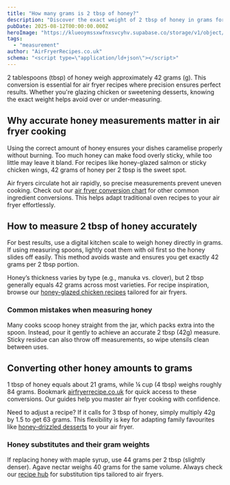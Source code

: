 ```yaml
---
title: "How many grams is 2 tbsp of honey?"
description: "Discover the exact weight of 2 tbsp of honey in grams for perfect air fryer recipes every time."
pubDate: 2025-08-12T00:00:00.000Z
heroImage: "https://klueoymssxwfnxsvcyhv.supabase.co/storage/v1/object/public/md/how-many-grams-is-2-tbsp-of-honey-5b350dfb.webp"
tags:
  - "measurement"
author: "AirFryerRecipes.co.uk"
schema: "<script type=\"application/ld+json\"></script>"
---
```


<p>2 tablespoons (tbsp) of honey weigh approximately 42 grams (g). This conversion is essential for air fryer recipes where precision ensures perfect results. Whether you're glazing chicken or sweetening desserts, knowing the exact weight helps avoid over or under-measuring.</p>

<h2>Why accurate honey measurements matter in air fryer cooking</h2>  
<p>Using the correct amount of honey ensures your dishes caramelise properly without burning. Too much honey can make food overly sticky, while too little may leave it bland. For recipes like honey-glazed salmon or sticky chicken wings, 42 grams of honey per 2 tbsp is the sweet spot.</p>  
<p>Air fryers circulate hot air rapidly, so precise measurements prevent uneven cooking. Check out our <a href=https://www.airfryerrecipe.co.uk/air-fryer-conversion-chart>air fryer conversion chart</a> for other common ingredient conversions. This helps adapt traditional oven recipes to your air fryer effortlessly.</p>  

<h2>How to measure 2 tbsp of honey accurately</h2>  
<p>For best results, use a digital kitchen scale to weigh honey directly in grams. If using measuring spoons, lightly coat them with oil first so the honey slides off easily. This method avoids waste and ensures you get exactly 42 grams per 2 tbsp portion.</p>  
<p>Honey’s thickness varies by type (e.g., manuka vs. clover), but 2 tbsp generally equals 42 grams across most varieties. For recipe inspiration, browse our <a href=https://www.airfryerrecipe.co.uk/recipe-category/chicken>honey-glazed chicken recipes</a> tailored for air fryers.</p>  

<h3>Common mistakes when measuring honey</h3>  
<p>Many cooks scoop honey straight from the jar, which packs extra into the spoon. Instead, pour it gently to achieve an accurate 2 tbsp (42g) measure. Sticky residue can also throw off measurements, so wipe utensils clean between uses.</p>  

<h2>Converting other honey amounts to grams</h2>  
<p>1 tbsp of honey equals about 21 grams, while ¼ cup (4 tbsp) weighs roughly 84 grams. Bookmark <a href=https://www.airfryerrecipe.co.uk>airfryerrecipe.co.uk</a> for quick access to these conversions. Our guides help you master air fryer cooking with confidence.</p>  
<p>Need to adjust a recipe? If it calls for 3 tbsp of honey, simply multiply 42g by 1.5 to get 63 grams. This flexibility is key for adapting family favourites like <a href=https://www.airfryerrecipe.co.uk/recipe-category/dessert>honey-drizzled desserts</a> to your air fryer.</p>  

<h3>Honey substitutes and their gram weights</h3>  
<p>If replacing honey with maple syrup, use 44 grams per 2 tbsp (slightly denser). Agave nectar weighs 40 grams for the same volume. Always check our <a href=https://www.airfryerrecipe.co.uk/recipes>recipe hub</a> for substitution tips tailored to air fryers.</p>